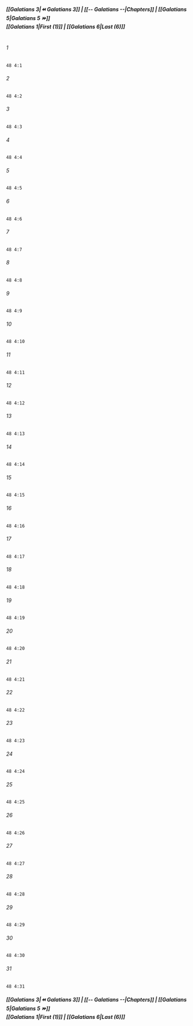 
##### **[[Galatians 3|⏪ Galatians 3]] | [[-- Galatians --|Chapters]] | [[Galatians 5|Galatians 5 ⏩]]**<br>**[[Galatians 1|First (1)]] | [[Galatians 6|Last (6)]]**<br><br>

###### 1
``` verse
48 4:1
```
###### 2
``` verse
48 4:2
```
###### 3
``` verse
48 4:3
```
###### 4
``` verse
48 4:4
```
###### 5
``` verse
48 4:5
```
###### 6
``` verse
48 4:6
```
###### 7
``` verse
48 4:7
```
###### 8
``` verse
48 4:8
```
###### 9
``` verse
48 4:9
```
###### 10
``` verse
48 4:10
```
###### 11
``` verse
48 4:11
```
###### 12
``` verse
48 4:12
```
###### 13
``` verse
48 4:13
```
###### 14
``` verse
48 4:14
```
###### 15
``` verse
48 4:15
```
###### 16
``` verse
48 4:16
```
###### 17
``` verse
48 4:17
```
###### 18
``` verse
48 4:18
```
###### 19
``` verse
48 4:19
```
###### 20
``` verse
48 4:20
```
###### 21
``` verse
48 4:21
```
###### 22
``` verse
48 4:22
```
###### 23
``` verse
48 4:23
```
###### 24
``` verse
48 4:24
```
###### 25
``` verse
48 4:25
```
###### 26
``` verse
48 4:26
```
###### 27
``` verse
48 4:27
```
###### 28
``` verse
48 4:28
```
###### 29
``` verse
48 4:29
```
###### 30
``` verse
48 4:30
```
###### 31
``` verse
48 4:31
```

##### **[[Galatians 3|⏪ Galatians 3]] | [[-- Galatians --|Chapters]] | [[Galatians 5|Galatians 5 ⏩]]**<br>**[[Galatians 1|First (1)]] | [[Galatians 6|Last (6)]]**

